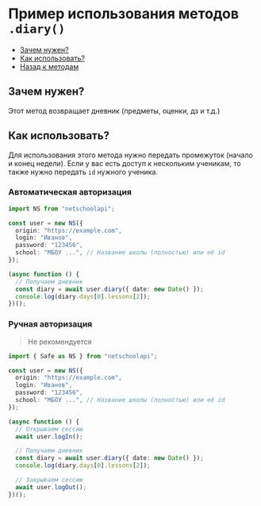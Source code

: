 # Пример использования методов `.diary()`

- [Зачем нужен?](#зачем-нужен)
- [Как использовать?](#как-использовать)
- [Назад к методам](../guide.md#diary)

## Зачем нужен?

Этот метод возвращает дневник (предметы, оценки, дз и т.д.)

## Как использовать?

Для использования этого метода нужно передать промежуток (начало и конец недели). Если у вас есть доступ к нескольким ученикам, то также нужно передать `id` нужного ученика.

### Автоматическая авторизация

```typescript
import NS from "netschoolapi";

const user = new NS({
  origin: "https://example.com",
  login: "Иванов",
  password: "123456",
  school: "МБОУ ...", // Название школы (полностью) или её id
});

(async function () {
  // Получаем дневник
  const diary = await user.diary({ date: new Date() });
  console.log(diary.days[0].lessons[2]);
})();
```

### Ручная авторизация

> Не рекомендуется

```typescript
import { Safe as NS } from "netschoolapi";

const user = new NS({
  origin: "https://example.com",
  login: "Иванов",
  password: "123456",
  school: "МБОУ ...", // Название школы (полностью) или её id
});

(async function () {
  // Открываем сессию
  await user.logIn();

  // Получаем дневник
  const diary = await user.diary({ date: new Date() });
  console.log(diary.days[0].lessons[2]);

  // Закрываем сессию
  await user.logOut();
})();
```
